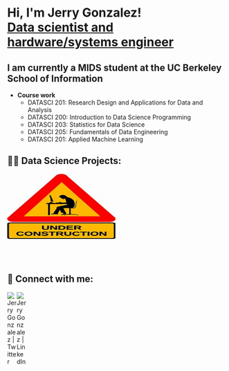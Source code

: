 <!DOCTYPE html>
<html>
<head>
</head>
<body>

<h1>Hi, I'm Jerry Gonzalez!<br/><a href="https://linkedin.com/in/gerardoagonzalez">Data scientist and hardware/systems engineer</a></h1>

<h2>I am currently a MIDS student at the UC Berkeley School of Information</h2>
<ul>
  <li><b>Course work</b>
    <ul>
      <li>DATASCI 201: Research Design and Applications for Data and Analysis</li>
      <li>DATASCI 200: Introduction to Data Science Programming</li>
      <li>DATASCI 203: Statistics for Data Science</li>
      <li>DATASCI 205: Fundamentals of Data Engineering</li>
      <li>DATASCI 201: Applied Machine Learning</li>
    </ul>
  </li>
</ul>

<h2>👨‍💻 Data Science Projects:</h2>
<img align="left" width="250" height="150" src="./images/underConstruction.jpg">
<br style="clear:both;" />
<br />
<br />
<br />

<h2>🤳 Connect with me:</h2>

[<img align="left" alt="JerryGonzalez | Twitter" width="22px" src="https://cdn.simpleicons.org/twitter" />][twitter]
[<img align="left" alt="JerryGonzalez | LinkedIn" width="22px" src="https://cdn.simpleicons.org/linkedin" />][linkedin]

[twitter]: https://twitter.com/GonzalezJerry16
[linkedin]: https://linkedin.com/in/gerardoagonzalez

</body>
</html>

